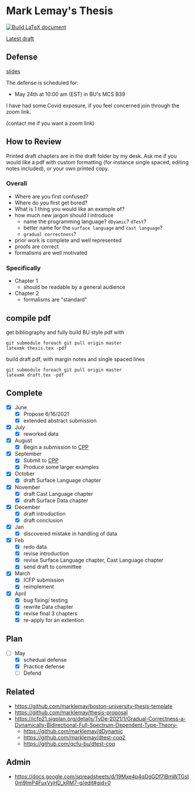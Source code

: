 # Mark Lemay's Thesis
[![Build LaTeX document](https://github.com/marklemay/thesis/actions/workflows/build-thesis.yml/badge.svg)](https://github.com/marklemay/thesis/actions/workflows/build-thesis.yml)
 
[Latest draft](https://github.com/marklemay/thesis/releases/download/thesis/thesis.pdf)

## Defense

[slides](https://docs.google.com/presentation/d/1Wu5-xCrxIq7K_Z7SwQQCLUdGMcU2h0LRNY-4iHMU-uo/edit?usp=sharing)

The defense is scheduled for:
 
* May 24th at 10:00 am (EST) in BU's MCS B39

I have had some Covid exposure, if you feel concerned join through the zoom link.

(contact me if you want a zoom link)

## How to Review
Printed draft chapters are in the draft folder by my desk.
Ask me if you would like a pdf with custom formatting (for instance single spaced, editing notes included), or your own printed copy.
### Overall
* Where are you first confused?
* Where do you first get bored?
* What is 1 thing you would like an example of?
* how much new jargon should I introduce
  * name the programming language? `dDyamic`? `dTest`?
  * better name for the `surface language` and `cast language`?
  * `gradual correctness`?
* prior work is complete and well represented
* proofs are correct
* formalisms are well motivated
### Specifically
* Chapter 1
  * should be readable by a general audience
* Chapter 2
  * formalisms are "standard"
 
## compile pdf
get bibliography and fully build BU style pdf with
```
git submodule foreach git pull origin master
latexmk thesis.tex -pdf
```
 
build draft pdf, with margin notes and single spaced lines
```
git submodule foreach git pull origin master
latexmk draft.tex -pdf
```
 
## Complete
- [x] June
  - [x] Propose 6/16/2021
  - [x] extended abstract submission
- [x] July
  - [x] reworked data
- [x] August
  - [x] Begin a submission to [CPP](https://popl22.sigplan.org/home/CPP-2022)
- [x] September
  - [x] Submit to [CPP](https://popl22.sigplan.org/home/CPP-2022)
  - [x] Produce some larger examples
- [x] October
  - [x] draft Surface Language chapter
- [x] November
  - [x] draft Cast Language chapter
  - [x] draft Surface Data chapter
- [x] December
  - [x] draft introduction
  - [x] draft conclusion
- [x] Jan
  - [x] discovered mistake in handling of data
- [x] Feb
  - [x] redo data
  - [x] revise introduction
  - [x] revise Surface Language chapter, Cast Language chapter
  - [x] send draft to committee
- [x] March
  - [x] ICFP submission
  - [x] reimplement
- [x] April
  - [x] bug fixing/ testing
  - [x] rewrite Data chapter
  - [x] revise final 3 chapters
  - [x] re-apply for an extention
## Plan
- [ ] May
  - [x] schedual defense
  - [x] Practice defense
  - [ ] Defend

## Related
* https://github.com/marklemay/boston-university-thesis-template
* https://github.com/marklemay/thesis-proposal
* https://icfp21.sigplan.org/details/TyDe-2021/1/Gradual-Correctness-a-Dynamically-Bidirectional-Full-Spectrum-Dependent-Type-Theory-
  * https://github.com/marklemay/dDynamic
  * https://github.com/marklemay/dtest-coq2
  * https://github.com/qcfu-bu/dtest-coq


## Admin
* https://docs.google.com/spreadsheets/d/19Mxe4p4qDgGDf7lBmWTGsI0m9lmP4FuxVyHD_kRM7-g/edit#gid=0

